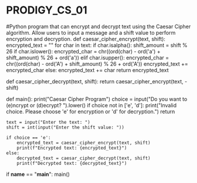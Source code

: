 # PRODIGY_CS_01
#Python program that can encrypt and decrypt text using the Caesar Cipher algorithm. Allow users to input a message and a shift value to perform encryption and decryption.
def caesar_cipher_encrypt(text, shift):
    encrypted_text = ""
    for char in text:
        if char.isalpha():
            shift_amount = shift % 26
            if char.islower():
                encrypted_char = chr((ord(char) - ord('a') + shift_amount) % 26 + ord('a'))
            elif char.isupper():
                encrypted_char = chr((ord(char) - ord('A') + shift_amount) % 26 + ord('A'))
            encrypted_text += encrypted_char
        else:
            encrypted_text += char
    return encrypted_text

def caesar_cipher_decrypt(text, shift):
    return caesar_cipher_encrypt(text, -shift)

def main():
    print("Caesar Cipher Program")
    choice = input("Do you want to (e)ncrypt or (d)ecrypt? ").lower()
    if choice not in ['e', 'd']:
        print("Invalid choice. Please choose 'e' for encryption or 'd' for decryption.")
        return
    
    text = input("Enter the text: ")
    shift = int(input("Enter the shift value: "))
    
    if choice == 'e':
        encrypted_text = caesar_cipher_encrypt(text, shift)
        print(f"Encrypted text: {encrypted_text}")
    else:
        decrypted_text = caesar_cipher_decrypt(text, shift)
        print(f"Decrypted text: {decrypted_text}")

if __name__ == "__main__":
    main()
